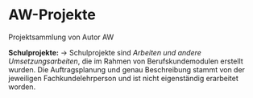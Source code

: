 # AW-Projekte
Projektsammlung von Autor AW

**Schulprojekte:**
-> Schulprojekte sind *Arbeiten und andere Umsetzungsarbeiten*, die im Rahmen von Berufskundemodulen erstellt wurden. Die Auftragsplanung und genau Beschreibung stammt von der jeweiligen Fachkundelehrperson und ist nicht eigenständig erarbeitet worden.


